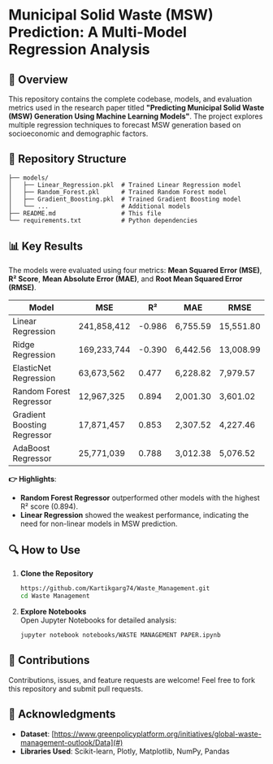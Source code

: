 
# Municipal Solid Waste (MSW) Prediction: A Multi-Model Regression Analysis  

## 🌟 **Overview**  
This repository contains the complete codebase, models, and evaluation metrics used in the research paper titled **"Predicting Municipal Solid Waste (MSW) Generation Using Machine Learning Models"**. The project explores multiple regression techniques to forecast MSW generation based on socioeconomic and demographic factors.

## 📂 **Repository Structure**  
```plaintext
├── models/
│   ├── Linear_Regression.pkl  # Trained Linear Regression model
│   ├── Random_Forest.pkl      # Trained Random Forest model
│   ├── Gradient_Boosting.pkl  # Trained Gradient Boosting model
│   └── ...                    # Additional models
├── README.md                  # This file
└── requirements.txt           # Python dependencies
```

## 📊 **Key Results**  
The models were evaluated using four metrics: **Mean Squared Error (MSE)**, **R² Score**, **Mean Absolute Error (MAE)**, and **Root Mean Squared Error (RMSE)**.  

| Model                       | MSE          | R²     | MAE      | RMSE     |
|-----------------------------|--------------|--------|----------|----------|
| Linear Regression           | 241,858,412  | -0.986 | 6,755.59 | 15,551.80 |
| Ridge Regression            | 169,233,744  | -0.390 | 6,442.56 | 13,008.99 |
| ElasticNet Regression       | 63,673,562   | 0.477  | 6,228.82 | 7,979.57  |
| Random Forest Regressor     | 12,967,325   | 0.894  | 2,001.30 | 3,601.02  |
| Gradient Boosting Regressor | 17,871,457   | 0.853  | 2,307.52 | 4,227.46  |
| AdaBoost Regressor          | 25,771,039   | 0.788  | 3,012.38 | 5,076.52  |

**👉 Highlights**:  
- **Random Forest Regressor** outperformed other models with the highest R² score (0.894).  
- **Linear Regression** showed the weakest performance, indicating the need for non-linear models in MSW prediction.  

## 🔍 **How to Use**  

1. **Clone the Repository**  
   ```bash
   https://github.com/Kartikgarg74/Waste_Management.git
   cd Waste Management
   ```

2. **Explore Notebooks**  
   Open Jupyter Notebooks for detailed analysis:  
   ```bash
   jupyter notebook notebooks/WASTE MANAGEMENT PAPER.ipynb
   ```

## 🤝 **Contributions**  
Contributions, issues, and feature requests are welcome! Feel free to fork this repository and submit pull requests.  

## 🙌 **Acknowledgments**  
- **Dataset**: [https://www.greenpolicyplatform.org/initiatives/global-waste-management-outlook/Data](#)  
- **Libraries Used**: Scikit-learn, Plotly, Matplotlib, NumPy, Pandas  
